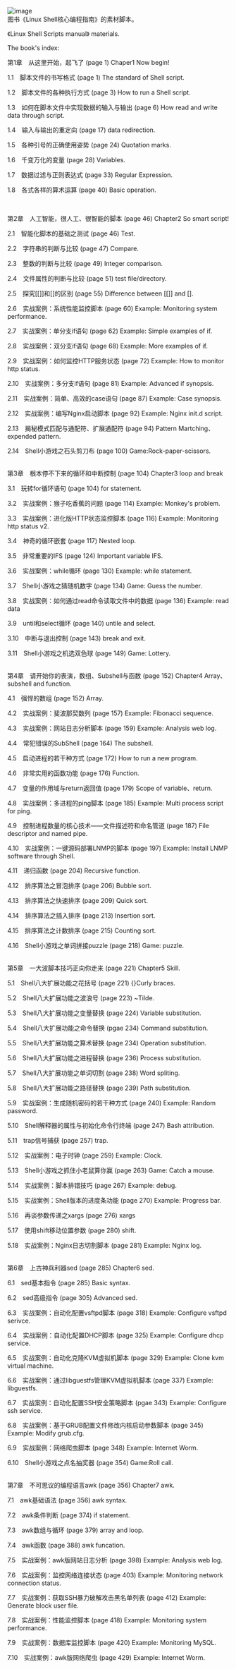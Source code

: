  ![image](#https://github.com/jacobproject/Shell_Scripts/blob/master/cover/cover.jpg)</br>
图书《Linux Shell核心编程指南》的素材脚本。

《Linux Shell Scripts manual》 materials.

The book's index:

第1章　从这里开始，起飞了 (page 1) 
Chaper1 Now begin!



1.1　脚本文件的书写格式 (page 1)
The standard of Shell script.

1.2　脚本文件的各种执行方式 (page 3)
How to run a Shell script.

1.3　如何在脚本文件中实现数据的输入与输出 (page 6)
How read and write data through script.

1.4　输入与输出的重定向 (page 17)
data redirection.

1.5　各种引号的正确使用姿势 (page 24)
Quotation marks.

1.6　千变万化的变量 (page 28)
Variables.

1.7　数据过滤与正则表达式 (page 33)
Regular Expression.

1.8　各式各样的算术运算 (page 40)
Basic operation.


</br>

第2章　人工智能，很人工、很智能的脚本 (page 46)
Chapter2 So smart script!


2.1　智能化脚本的基础之测试 (page 46)
Test.

2.2　字符串的判断与比较 (page 47)
Compare.

2.3　整数的判断与比较 (page 49)
Integer comparison.

2.4　文件属性的判断与比较 (page 51)
test file/directory.

2.5　探究[[]]和[]的区别 (page 55)
Difference between [[]] and [].

2.6　实战案例：系统性能监控脚本 (page 60)
Example: Monitoring system performance.

2.7　实战案例：单分支if语句 (page 62)
Example: Simple examples of if.

2.8　实战案例：双分支if语句 (page 68)
Example: More examples of if.

2.9　实战案例：如何监控HTTP服务状态 (page 72)
Example: How to monitor http status.

2.10　实战案例：多分支if语句 (page 81)
Example: Advanced if synopsis.

2.11　实战案例：简单、高效的case语句 (page 87)
Example: Case synopsis.

2.12　实战案例：编写Nginx启动脚本 (page 92)
Example: Nginx init.d script.

2.13　揭秘模式匹配与通配符、扩展通配符 (page 94)
Pattern Martching、expended pattern.

2.14　Shell小游戏之石头剪刀布 (page 100)
Game:Rock-paper-scissors.



</br>
第3章　根本停不下来的循环和中断控制 (page 104)
Chapter3 loop and break


3.1　玩转for循环语句 (page 104)
for statement.

3.2　实战案例：猴子吃香蕉的问题 (page 114)
Example: Monkey's problem.

3.3　实战案例：进化版HTTP状态监控脚本 (page 116)
Example: Monitoring http status v2.

3.4　神奇的循环嵌套 (page 117)
Nested loop.

3.5　非常重要的IFS (page 124)
Important variable IFS.

3.6　实战案例：while循环 (page 130)
Example: while statement.

3.7　Shell小游戏之猜随机数字 (page 134)
Game: Guess the number.

3.8　实战案例：如何通过read命令读取文件中的数据 (page 136)
Example: read data

3.9　until和select循环 (page 140)
untile and select.

3.10　中断与退出控制 (page 143)
break and exit.

3.11　Shell小游戏之机选双色球 (page 149)
Game: Lottery.



</br>
第4章　请开始你的表演，数组、Subshell与函数 (page 152)
Chapter4 Array、subshell and function.


4.1　强悍的数组 (page 152)
Array.

4.2　实战案例：斐波那契数列 (page 157)
Example: Fibonacci sequence.

4.3　实战案例：网站日志分析脚本 (page 159)
Example: Analysis web log.

4.4　常犯错误的SubShell (page 164)
The subshell.

4.5　启动进程的若干种方式 (page 172)
How to run a new program.

4.6　非常实用的函数功能 (page 176)
Function.

4.7　变量的作用域与return返回值 (page 179)
Scope of variable、return.

4.8　实战案例：多进程的ping脚本 (page 185)
Example: Multi process script for ping.

4.9　控制进程数量的核心技术——文件描述符和命名管道 (page 187)
File descriptor and named pipe.

4.10　实战案例：一键源码部署LNMP的脚本 (page 197)
Example: Install LNMP software through Shell.

4.11　递归函数 (page 204)
Recursive function.

4.12　排序算法之冒泡排序 (page 206)
Bubble sort.

4.13　排序算法之快速排序 (page 209)
Quick sort.

4.14　排序算法之插入排序 (page 213)
Insertion sort.

4.15　排序算法之计数排序 (page 215)
Counting sort.

4.16　Shell小游戏之单词拼接puzzle (page 218)
Game: puzzle.



</br>
第5章　一大波脚本技巧正向你走来 (page 221)
Chapter5 Skill. 


5.1　Shell八大扩展功能之花括号 (page 221)
{}Curly braces.

5.2　Shell八大扩展功能之波浪号 (page 223)
~Tilde.

5.3　Shell八大扩展功能之变量替换 (page 224)
Variable substitution.

5.4　Shell八大扩展功能之命令替换 (pgae 234)
Command substitution.

5.5　Shell八大扩展功能之算术替换 (page 234)
Operation substitution.

5.6　Shell八大扩展功能之进程替换 (page 236)
Process substitution.

5.7　Shell八大扩展功能之单词切割 (page 238)
Word spliting.

5.8　Shell八大扩展功能之路径替换 (page 239)
Path substitution.

5.9　实战案例：生成随机密码的若干种方式 (page 240)
Example: Random password.

5.10　Shell解释器的属性与初始化命令行终端 (page 247)
Bash attribution.

5.11　trap信号捕获 (page 257)
trap.

5.12　实战案例：电子时钟 (page 259)
Example: Clock.

5.13　Shell小游戏之抓住小老鼠算你赢 (page 263)
Game: Catch a mouse.

5.14　实战案例：脚本排错技巧 (page 267)
Example: debug.

5.15　实战案例：Shell版本的进度条功能 (page 270)
Example: Progress bar.

5.16　再谈参数传递之xargs (page 276)
xargs

5.17　使用shift移动位置参数 (page 280)
shift.

5.18　实战案例：Nginx日志切割脚本 (page 281)
Example: Nginx log.



</br>
第6章　上古神兵利器sed (page 285)
Chapter6 sed.

6.1　sed基本指令 (page 285)
Basic syntax.

6.2　sed高级指令 (page 305)
Advanced sed.

6.3　实战案例：自动化配置vsftpd脚本 (page 318)
Example: Configure vsftpd serivce.

6.4　实战案例：自动化配置DHCP脚本 (page 325)
Example: Configure dhcp service.

6.5　实战案例：自动化克隆KVM虚拟机脚本 (page 329)
Example: Clone kvm virtual machine.

6.6　实战案例：通过libguestfs管理KVM虚拟机脚本 (page 337)
Example: libguestfs.

6.7　实战案例：自动化配置SSH安全策略脚本 (pgae 343)
Example: Configure ssh service.

6.8　实战案例：基于GRUB配置文件修改内核启动参数脚本 (page 345)
Example: Modify grub.cfg.

6.9　实战案例：网络爬虫脚本 (page 348)
Example: Internet Worm.

6.10　Shell小游戏之点名抽奖器 (page 354)
Game:Roll call.



</br>
第7章　不可思议的编程语言awk (page 356)
Chapter7 awk.

7.1　awk基础语法 (page 356)
awk syntax.

7.2　awk条件判断 (page 374)
if statement.

7.3　awk数组与循环 (page 379)
array and loop.

7.4　awk函数 (page 388)
awk funcation.

7.5　实战案例：awk版网站日志分析 (page 398)
Example: Analysis web log.

7.6　实战案例：监控网络连接状态 (page 403)
Example: Monitoring network connection status.

7.7　实战案例：获取SSH暴力破解攻击黑名单列表 (page 412)
Example: Generate block user file.

7.8　实战案例：性能监控脚本 (page 418)
Example: Monitoring system performance.

7.9　实战案例：数据库监控脚本 (page 420)
Example: Monitoring MySQL.

7.10　实战案例：awk版网络爬虫 (page 429)
Example: Internet Worm.

